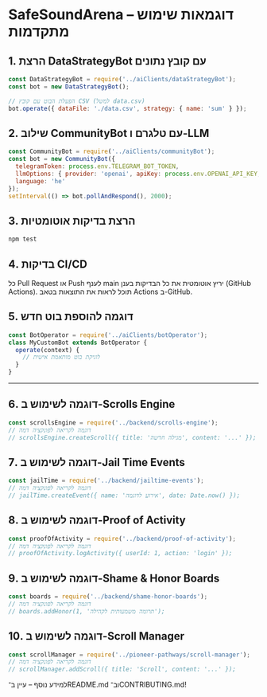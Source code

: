# SafeSoundArena – דוגמאות שימוש מתקדמות

## 1. הרצת DataStrategyBot עם קובץ נתונים
```js
const DataStrategyBot = require('../aiClients/dataStrategyBot');
const bot = new DataStrategyBot();

// הפעלת הבוט עם קובץ CSV (למשל data.csv)
bot.operate({ dataFile: './data.csv', strategy: { name: 'sum' } });
```

## 2. שילוב CommunityBot עם טלגרם ו-LLM
```js
const CommunityBot = require('../aiClients/communityBot');
const bot = new CommunityBot({
  telegramToken: process.env.TELEGRAM_BOT_TOKEN,
  llmOptions: { provider: 'openai', apiKey: process.env.OPENAI_API_KEY, model: 'gpt-4.1' },
  language: 'he'
});
setInterval(() => bot.pollAndRespond(), 2000);
```

## 3. הרצת בדיקות אוטומטיות
```sh
npm test
```

## 4. בדיקות CI/CD
כל Pull Request או Push לענף main יריץ אוטומטית את כל הבדיקות בענן (GitHub Actions). תוכל לראות את התוצאות בטאב Actions ב-GitHub.

## 5. דוגמה להוספת בוט חדש
```js
const BotOperator = require('../aiClients/botOperator');
class MyCustomBot extends BotOperator {
  operate(context) {
    // לוגיקת בוט מותאמת אישית
  }
}
```

---

## 6. דוגמה לשימוש ב-Scrolls Engine
```js
const scrollsEngine = require('../backend/scrolls-engine');
// דוגמה לקריאה לפונקציה דמה
// scrollsEngine.createScroll({ title: 'מגילה חדשה', content: '...' });
```

## 7. דוגמה לשימוש ב-Jail Time Events
```js
const jailTime = require('../backend/jailtime-events');
// דוגמה לקריאה לפונקציה דמה
// jailTime.createEvent({ name: 'אירוע לדוגמה', date: Date.now() });
```

## 8. דוגמה לשימוש ב-Proof of Activity
```js
const proofOfActivity = require('../backend/proof-of-activity');
// דוגמה לקריאה לפונקציה דמה
// proofOfActivity.logActivity({ userId: 1, action: 'login' });
```

## 9. דוגמה לשימוש ב-Shame & Honor Boards
```js
const boards = require('../backend/shame-honor-boards');
// דוגמה לקריאה לפונקציה דמה
// boards.addHonor(1, 'תרומה משמעותית לקהילה');
```

## 10. דוגמה לשימוש ב-Scroll Manager
```js
const scrollManager = require('../pioneer-pathways/scroll-manager');
// דוגמה לקריאה לפונקציה דמה
// scrollManager.addScroll({ title: 'Scroll', content: '...' });
```

למידע נוסף – עיין ב־README.md וב־CONTRIBUTING.md!
